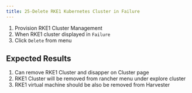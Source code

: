 ```yaml
---
title: 25-Delete RKE1 Kubernetes Cluster in Failure
---
```

1. Provision RKE1 Cluster Management
1. When RKE1 cluster displayed in `Failure`
1. Click `Delete` from menu


## Expected Results
1. Can remove RKE1 Cluster and disapper on Cluster page
1. RKE1 Cluster will be removed from rancher menu under explore cluster
1. RKE1 virtual machine should be also be removed from Harvester 

